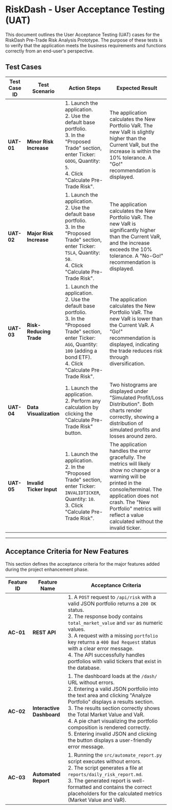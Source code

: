 # RiskDash - User Acceptance Testing (UAT)

This document outlines the User Acceptance Testing (UAT) cases for the RiskDash Pre-Trade Risk Analysis Prototype. The purpose of these tests is to verify that the application meets the business requirements and functions correctly from an end-user's perspective.

## Test Cases

| Test Case ID | Test Scenario          | Action Steps                                                              | Expected Result                                                                                                                              |
|--------------|------------------------|---------------------------------------------------------------------------|----------------------------------------------------------------------------------------------------------------------------------------------|
| **UAT-01**   | **Minor Risk Increase**| 1. Launch the application. <br> 2. Use the default base portfolio. <br> 3. In the "Proposed Trade" section, enter Ticker: `GOOG`, Quantity: `5`. <br> 4. Click "Calculate Pre-Trade Risk". | The application calculates the New Portfolio VaR. The new VaR is slightly higher than the Current VaR, but the increase is within the 10% tolerance. A "Go!" recommendation is displayed. |
| **UAT-02**   | **Major Risk Increase**| 1. Launch the application. <br> 2. Use the default base portfolio. <br> 3. In the "Proposed Trade" section, enter Ticker: `TSLA`, Quantity: `50`. <br> 4. Click "Calculate Pre-Trade Risk". | The application calculates the New Portfolio VaR. The new VaR is significantly higher than the Current VaR, and the increase exceeds the 10% tolerance. A "No-Go!" recommendation is displayed. |
| **UAT-03**   | **Risk-Reducing Trade**| 1. Launch the application. <br> 2. Use the default base portfolio. <br> 3. In the "Proposed Trade" section, enter Ticker: `AGG`, Quantity: `100` (adding a bond ETF). <br> 4. Click "Calculate Pre-Trade Risk". | The application calculates the New Portfolio VaR. The new VaR is lower than the Current VaR. A "Go!" recommendation is displayed, indicating the trade reduces risk through diversification. |
| **UAT-04**   | **Data Visualization** | 1. Launch the application. <br> 2. Perform any calculation by clicking the "Calculate Pre-Trade Risk" button. | Two histograms are displayed under "Simulated Profit/Loss Distribution". Both charts render correctly, showing a distribution of simulated profits and losses around zero. |
| **UAT-05**   | **Invalid Ticker Input**| 1. Launch the application. <br> 2. In the "Proposed Trade" section, enter Ticker: `INVALIDTICKER`, Quantity: `10`. <br> 3. Click "Calculate Pre-Trade Risk". | The application handles the error gracefully. The metrics will likely show no change or a warning will be printed in the console/terminal. The application does not crash. The "New Portfolio" metrics will reflect a value calculated without the invalid ticker. |

---

## Acceptance Criteria for New Features

This section defines the acceptance criteria for the major features added during the project enhancement phase.

| Feature ID | Feature Name | Acceptance Criteria |
|---|---|---|
| **AC-01** | **REST API** | 1. A `POST` request to `/api/risk` with a valid JSON portfolio returns a `200 OK` status. <br> 2. The response body contains `total_market_value` and `var` as numeric values. <br> 3. A request with a missing `portfolio` key returns a `400 Bad Request` status with a clear error message. <br> 4. The API successfully handles portfolios with valid tickers that exist in the database. |
| **AC-02** | **Interactive Dashboard** | 1. The dashboard loads at the `/dash/` URL without errors. <br> 2. Entering a valid JSON portfolio into the text area and clicking "Analyze Portfolio" displays a results section. <br> 3. The results section correctly shows the Total Market Value and VaR. <br> 4. A pie chart visualizing the portfolio composition is rendered correctly. <br> 5. Entering invalid JSON and clicking the button displays a user-friendly error message. |
| **AC-03** | **Automated Report** | 1. Running the `src/automate_report.py` script executes without errors. <br> 2. The script generates a file at `reports/daily_risk_report.md`. <br> 3. The generated report is well-formatted and contains the correct placeholders for the calculated metrics (Market Value and VaR). |